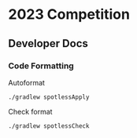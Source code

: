 # 2023 Competition


## Developer Docs

### Code Formatting

Autoformat

```
./gradlew spotlessApply
```

Check format

```
./gradlew spotlessCheck
```
